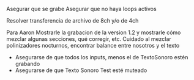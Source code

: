 Asegurar que se grabe
Asegurar que no haya loops activos

Resolver transferencia de archivo de 8ch y/o de 4ch

Para Aaron
Mostrarle la grabacion de la version 1.2 y mostrarle cómo mezclar algunas secciones, qué corregir, etc.
Cuidado al mezclar polinizadores nocturnos, encontrar balance entre nosotros y el texto

- Asegurarse de que todos los inputs, menos el de TextoSonoro estén grabando
- Asegurarse de que Texto Sonoro Test esté muteado
